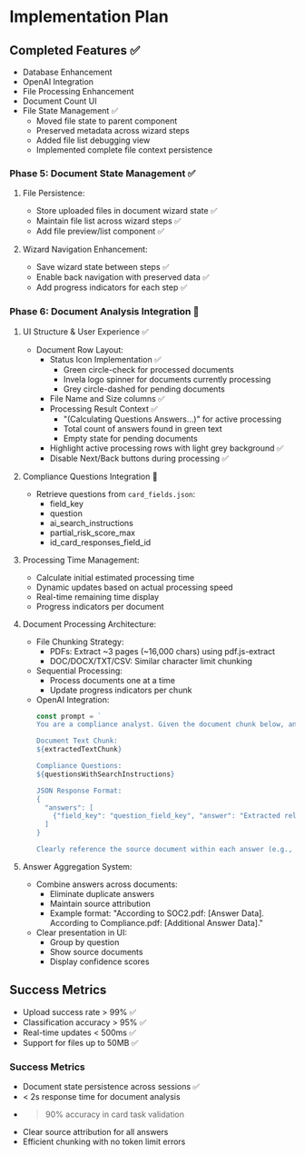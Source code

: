 # Implementation Plan

## Completed Features ✅
- Database Enhancement
- OpenAI Integration
- File Processing Enhancement
- Document Count UI
- File State Management ✅
  - Moved file state to parent component
  - Preserved metadata across wizard steps
  - Added file list debugging view
  - Implemented complete file context persistence

### Phase 5: Document State Management ✅
1. File Persistence:
   - Store uploaded files in document wizard state ✅
   - Maintain file list across wizard steps ✅
   - Add file preview/list component ✅

2. Wizard Navigation Enhancement:
   - Save wizard state between steps ✅
   - Enable back navigation with preserved data ✅
   - Add progress indicators for each step ✅

### Phase 6: Document Analysis Integration 🔄

1. UI Structure & User Experience ✅
   - Document Row Layout:
     - Status Icon Implementation ✅
       - Green circle-check for processed documents
       - Invela logo spinner for documents currently processing
       - Grey circle-dashed for pending documents
     - File Name and Size columns ✅
     - Processing Result Context ✅
       - "(Calculating Questions Answers...)" for active processing
       - Total count of answers found in green text
       - Empty state for pending documents
     - Highlight active processing rows with light grey background ✅
     - Disable Next/Back buttons during processing ✅

2. Compliance Questions Integration 🔄
   - Retrieve questions from `card_fields.json`:
     - field_key
     - question
     - ai_search_instructions
     - partial_risk_score_max
     - id_card_responses_field_id

3. Processing Time Management:
   - Calculate initial estimated processing time
   - Dynamic updates based on actual processing speed
   - Real-time remaining time display
   - Progress indicators per document

4. Document Processing Architecture:
   - File Chunking Strategy:
     - PDFs: Extract ~3 pages (~16,000 chars) using pdf.js-extract
     - DOC/DOCX/TXT/CSV: Similar character limit chunking
   - Sequential Processing:
     - Process documents one at a time
     - Update progress indicators per chunk
   - OpenAI Integration:
     ```javascript
     const prompt = `
     You are a compliance analyst. Given the document chunk below, analyze and determine which compliance questions it answers based on provided "ai_search_instructions" for each question. Provide extracted answers in JSON format as follows:

     Document Text Chunk:
     ${extractedTextChunk}

     Compliance Questions:
     ${questionsWithSearchInstructions}

     JSON Response Format:
     {
       "answers": [
         {"field_key": "question_field_key", "answer": "Extracted relevant information from the document."}
       ]
     }

     Clearly reference the source document within each answer (e.g., "According to SOC2.pdf: [Answer Data]")."
     ```

5. Answer Aggregation System:
   - Combine answers across documents:
     - Eliminate duplicate answers
     - Maintain source attribution
     - Example format: "According to SOC2.pdf: [Answer Data]. According to Compliance.pdf: [Additional Answer Data]."
   - Clear presentation in UI:
     - Group by question
     - Show source documents
     - Display confidence scores

## Success Metrics
- Upload success rate > 99% ✅
- Classification accuracy > 95% ✅
- Real-time updates < 500ms ✅
- Support for files up to 50MB ✅

### Success Metrics
- Document state persistence across sessions ✅
- < 2s response time for document analysis
- > 90% accuracy in card task validation
- Clear source attribution for all answers
- Efficient chunking with no token limit errors